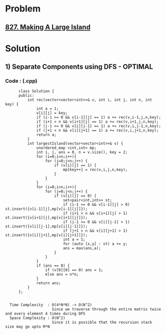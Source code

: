 # Problem

## [827. Making A Large Island](https://leetcode.com/problems/making-a-large-island/)


# Solution 

## 1) Separate Components using DFS - OPTIMAL

      
      
      
   ### Code : (.cpp)
    
          class Solution {
          public:
              int rec(vector<vector<int>>& v, int i, int j, int n, int key) {
                  int a = 1;
                  v[i][j] = key;
                  if (i-1 >= 0 && v[i-1][j] == 1) a += rec(v,i-1,j,n,key);
                  if (i+1 < n && v[i+1][j] == 1) a += rec(v,i+1,j,n,key);
                  if (j-1 >= 0 && v[i][j-1] == 1) a += rec(v,i,j-1,n,key);
                  if (j+1 < n && v[i][j+1] == 1) a += rec(v,i,j+1,n,key);
                  return a;
              }
              int largestIsland(vector<vector<int>>& v) {
                  unordered_map <int,int> mp;
                  int i, j, ans = 0, n = v.size(), key = 2;
                  for (i=0;i<n;i++){
                      for (j=0;j<n;j++) {
                          if (v[i][j] == 1) {
                              mp[key++] = rec(v,i,j,n,key);
                          }
                      }
                  } 
                  for (i=0;i<n;i++){
                      for (j=0;j<n;j++) {
                          if (v[i][j] == 0) {
                              set<pair<int,int>> st;
                              if (i-1 >= 0 && v[i-1][j] > 0) st.insert({v[i-1][j],mp[v[i-1][j]]});
                              if (i+1 < n && v[i+1][j] > 1) st.insert({v[i+1][j],mp[v[i+1][j]]});
                              if (j-1 >= 0 && v[i][j-1] > 1) st.insert({v[i][j-1],mp[v[i][j-1]]});
                              if (j+1 < n && v[i][j+1] > 1) st.insert({v[i][j+1],mp[v[i][j+1]]});
                              int a = 1;
                              for (auto [x,y] : st) a += y;
                              ans = max(ans,a);
                          }
                      }
                  }
                  if (ans == 0) {
                      if (v[0][0] == 0) ans = 1;
                      else ans = n*n;
                  }
                  return ans;
              }
          };


      Time Complexity  : O(4*N*N) -> O(N^2) 
                         Since we traverse through the entire matrix twice and every element 4 times during DFS
      Space Complexity : O(N^2)
                         Since it is possible that the recursion stack size may go upto M*N
